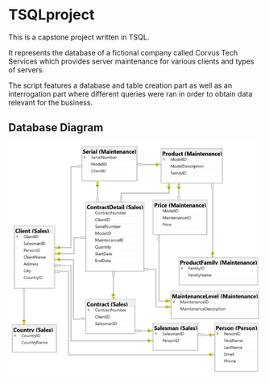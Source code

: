 # TSQLproject

This is a capstone project written in TSQL.

It represents the database of a fictional company called Corvus Tech Services which provides server maintenance for various clients and types of servers.

The script features a database and table creation part as well as an interrogation part where different queries were ran in order to obtain data relevant for the business.

## Database Diagram
<div align ="center">
<img src="/db_diagram.png">
</div>
